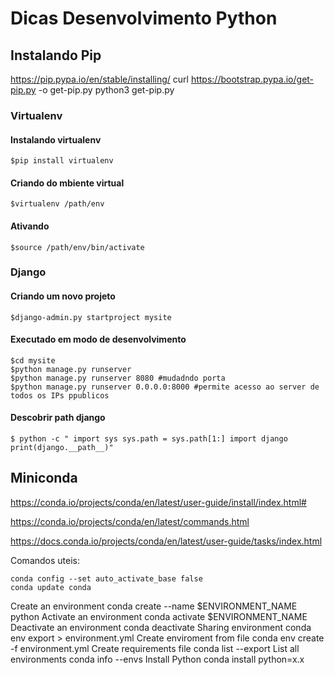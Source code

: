 # Dicas Desenvolvimento Python


## Instalando Pip

  https://pip.pypa.io/en/stable/installing/
  curl https://bootstrap.pypa.io/get-pip.py -o get-pip.py
  python3 get-pip.py


### Virtualenv

#### Instalando virtualenv

    $pip install virtualenv

#### Criando do mbiente virtual

    $virtualenv /path/env

#### Ativando

    $source /path/env/bin/activate


### Django

#### Criando um novo projeto

    $django-admin.py startproject mysite

#### Executado em modo de desenvolvimento

    $cd mysite
    $python manage.py runserver
    $python manage.py runserver 8080 #mudadndo porta
    $python manage.py runserver 0.0.0.0:8000 #permite acesso ao server de todos os IPs ppublicos


#### Descobrir path django

    $ python -c " import sys sys.path = sys.path[1:] import django print(django.__path__)" 


## Miniconda

https://conda.io/projects/conda/en/latest/user-guide/install/index.html#

https://conda.io/projects/conda/en/latest/commands.html

https://docs.conda.io/projects/conda/en/latest/user-guide/tasks/index.html

Comandos uteis:

    conda config --set auto_activate_base false
    conda update conda

Create an environment
	conda create --name $ENVIRONMENT_NAME python
Activate an environment
	conda activate $ENVIRONMENT_NAME
Deactivate an environment
	conda deactivate
Sharing environment
    conda env export > environment.yml
Create enviroment from file
    conda env create -f environment.yml
Create requirements file
	conda list --export
List all environments
	conda info --envs
Install Python
	conda install python=x.x